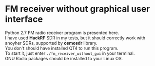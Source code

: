 # FM receiver without graphical user interface
Python 2.7 FM radio receiver program is presented here.  
I have used **HackRF** SDR in my tests, but it should correctly work with anoyher SDRs, supported by **osmosdr** library.  
You don't should have installed QT4 to run this program.  
To start it, just enter `./fm_receiver_without_gui` in your terminal.  
GNU Radio packages should be installed to your Linux OS.  
